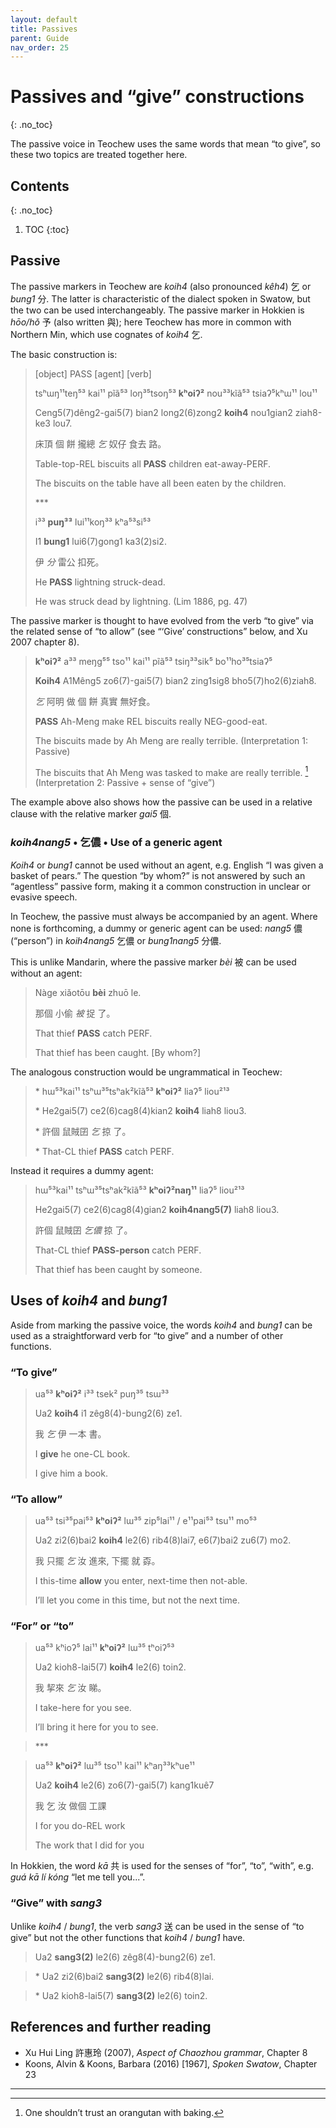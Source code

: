 ```yaml
---
layout: default
title: Passives
parent: Guide
nav_order: 25
---
```


Passives and “give” constructions
=================================
{: .no_toc}

The passive voice in Teochew uses the same words that mean “to give”, so these
two topics are treated together here.

Contents
--------
{: .no_toc}

1. TOC
{:toc}

Passive
-------

The passive markers in Teochew are *koih4* (also pronounced *kêh4*) 乞 or
*bung1* 分. The latter is characteristic of the dialect spoken in Swatow, but
the two can be used interchangeably. The passive marker in Hokkien is *hōo/hǒ*
予 (also written 與); here Teochew has more in common with Northern Min, which
use cognates of *koih4* 乞.

The basic construction is:

> \[object\] PASS \[agent\] \[verb\]
>
> tsʰɯŋ¹¹teŋ⁵³ kai¹¹ pĩã⁵³ loŋ³⁵tsoŋ⁵³ **kʰoiʔ²** nou³³kĩã⁵³ tsiaʔ⁵kʰɯ¹¹ lou¹¹
>
> Ceng5(7)dêng2-gai5(7) bian2 long2(6)zong2 **koih4** nou1gian2 ziah8-ke3 lou7.
>
> 床頂 個 餅 攏總 *乞* 奴仔 食去 路。
>
> Table-top-REL biscuits all **PASS** children eat-away-PERF.
>
> The biscuits on the table have all been eaten by the children.
>
> \*\*\*
>
> i³³ **puŋ³³** lui¹¹koŋ³³ kʰa⁵³si⁵³
>
> I1 **bung1** lui6(7)gong1 ka3(2)si2.
>
> 伊 *分* 雷公 扣死。
>
> He **PASS** lightning struck-dead.
>
> He was struck dead by lightning. (Lim 1886, pg. 47)

The passive marker is thought to have evolved from the verb “to give” via the
related sense of “to allow” (see “‘Give’ constructions” below, and Xu 2007
chapter 8).

> **kʰoiʔ²** a³³ meŋg⁵⁵ tso¹¹ kai¹¹ pĩã⁵³ tsiŋ³³sik⁵ bo¹¹ho³⁵tsiaʔ⁵
>
> **Koih4** A1Mêng5 zo6(7)-gai5(7) bian2 zing1sig8 bho5(7)ho2(6)ziah8.
>
> *乞* 阿明 做 個 餅 真實 無好食。
>
> **PASS** Ah-Meng make REL biscuits really NEG-good-eat.
>
> The biscuits made by Ah Meng are really terrible. (Interpretation 1: Passive)
>
> The biscuits that Ah Meng was tasked to make are really terrible. [^1] (Interpretation 2: Passive + sense of “give”)

The example above also shows how the passive can be used in a relative clause
with the relative marker *gai5* 個.

### *koih4nang5* • 乞儂 • Use of a generic agent

*Koih4* or *bung1* cannot be used without an agent, e.g. English “I was given a
basket of pears.” The question “by whom?” is not answered by such an
“agentless” passive form, making it a common construction in unclear or evasive
speech.

In Teochew, the passive must always be accompanied by an agent. Where none is
forthcoming, a dummy or generic agent can be used: *nang5* 儂 (“person”) in
*koih4nang5* 乞儂 or *bung1nang5* 分儂.

This is unlike Mandarin, where the passive marker *bèi* 被 can be used without
an agent:

> Nàge xiǎotōu **bèi** zhuō le.
>
> 那個 小偷 *被* 捉 了。
>
> That thief **PASS** catch PERF.
>
> That thief has been caught. \[By whom?\]

The analogous construction would be ungrammatical in Teochew:

> \* hɯ⁵³kai¹¹ tsʰɯ³⁵tsʰak²kĩã⁵³ **kʰoiʔ²** liaʔ⁵ liou²¹³
>
> \* He2gai5(7) ce2(6)cag8(4)kian2 **koih4** liah8 liou3.
>
> \* 許個 鼠賊囝 *乞* 掠 了。
>
> \* That-CL thief **PASS** catch PERF.

Instead it requires a dummy agent:

> hɯ⁵³kai¹¹ tsʰɯ³⁵tsʰak²kĩã⁵³ **kʰoiʔ²naŋ¹¹** liaʔ⁵ liou²¹³
>
> He2gai5(7) ce2(6)cag8(4)gian2 **koih4nang5(7)** liah8 liou3.
>
> 許個 鼠賊囝 *乞儂* 掠 了。
>
> That-CL thief **PASS-person** catch PERF.
>
> That thief has been caught by someone.


Uses of *koih4* and *bung1*
---------------------------

Aside from marking the passive voice, the words *koih4* and *bung1* can be used
as a straightforward verb for “to give” and a number of other functions.

### “To give”

> ua⁵³ **kʰoiʔ²** i³³ tsek² puŋ³⁵ tsɯ³³
>
> Ua2 **koih4** i1 zêg8(4)-bung2(6) ze1.
>
> 我 *乞* 伊 一本 書。
>
> I **give** he one-CL book.
>
> I give him a book.

### “To allow”

> ua⁵³ tsi³⁵pai⁵³ **kʰoiʔ²** lɯ³⁵ zip⁵lai¹¹ / e¹¹pai⁵³ tsu¹¹ mo⁵³
>
> Ua2 zi2(6)bai2 **koih4** le2(6) rib4(8)lai7, e6(7)bai2 zu6(7) mo2.
>
> 我 只擺 *乞* 汝 進來, 下擺 就 孬。
>
> I this-time **allow** you enter, next-time then not-able.
>
> I’ll let you come in this time, but not the next time.

### “For” or “to”

> ua⁵³ kʰioʔ⁵ lai¹¹ **kʰoiʔ²** lɯ³⁵ tʰoiʔ⁵³
>
> Ua2 kioh8-lai5(7) **koih4** le2(6) toin2.
>
> 我 挈來 *乞* 汝 睇。
>
> I take-here for you see.
>
> I’ll bring it here for you to see.

> \*\*\*

> ua⁵³ **kʰoiʔ²** lɯ³⁵ tso¹¹ kai¹¹ kʰaŋ³³kʰue¹¹
>
> Ua2 **koih4** le2(6) zo6(7)-gai5(7) kang1kuê7
>
> 我 乞 汝 做個 工課
>
> I for you do-REL work
>
> The work that I did for you

In Hokkien, the word *kā* 共 is used for the senses of “for”, “to”, “with”,
e.g. *guá kā lí kóng* “let me tell you...”.

### “Give” with *sang3*

Unlike *koih4* / *bung1*, the verb *sang3* 送 can be used in the sense of “to
give” but not the other functions that *koih4* / *bung1* have.

> Ua2 **sang3(2)** le2(6) zêg8(4)-bung2(6) ze1.

> \* Ua2 zi2(6)bai2 **sang3(2)** le2(6) rib4(8)lai.

> \* Ua2 kioh8-lai5(7) **sang3(2)** le2(6) toin2.

References and further reading
------------------------------

 * Xu Hui Ling 許惠玲 (2007), *Aspect of Chaozhou grammar*, Chapter 8
 * Koons, Alvin & Koons, Barbara (2016) \[1967\], *Spoken Swatow*, Chapter 23

<hr />

[^1]: One shouldn’t trust an orangutan with baking.
